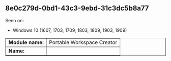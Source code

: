 ## 8e0c279d-0bd1-43c3-9ebd-31c3dc5b8a77

Seen on:
* Windows 10 (1607, 1703, 1709, 1803, 1809, 1903, 1909)

<table border="1" class="docutils">
  <tbody>
    <tr>
      <td><b>Module name:</b></td>
      <td>Portable Workspace Creator</td>
    </tr>
    <tr>
      <td><b>Name:</b></td>
      <td>&nbsp;</td>
    </tr>
  </tbody>
</table>

